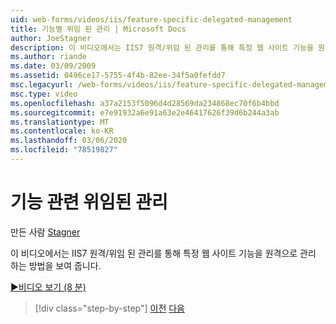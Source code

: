 ```yaml
---
uid: web-forms/videos/iis/feature-specific-delegated-management
title: 기능별 위임 된 관리 | Microsoft Docs
author: JoeStagner
description: 이 비디오에서는 IIS7 원격/위임 된 관리를 통해 특정 웹 사이트 기능을 원격으로 관리 하는 방법을 보여 줍니다.
ms.author: riande
ms.date: 03/09/2009
ms.assetid: 0496ce17-5755-4f4b-82ee-34f5a0fefdd7
msc.legacyurl: /web-forms/videos/iis/feature-specific-delegated-management
msc.type: video
ms.openlocfilehash: a37a2153f5096d4d28569da234868ec70f6b4bbd
ms.sourcegitcommit: e7e91932a6e91a63e2e46417626f39d6b244a3ab
ms.translationtype: MT
ms.contentlocale: ko-KR
ms.lasthandoff: 03/06/2020
ms.locfileid: "78519827"
---
```

# <a name="feature-specific-delegated-management"></a>기능 관련 위임된 관리

만든 사람 [Stagner](https://github.com/JoeStagner)

이 비디오에서는 IIS7 원격/위임 된 관리를 통해 특정 웹 사이트 기능을 원격으로 관리 하는 방법을 보여 줍니다.

[&#9654;비디오 보기 (8 분)](https://channel9.msdn.com/Blogs/ASP-NET-Site-Videos/feature-specific-delegated-management)

> [!div class="step-by-step"]
> [이전](working-with-iis7-deligated-admin.md)
> [다음](troubleshooting-production-aspnet-apps.md)
